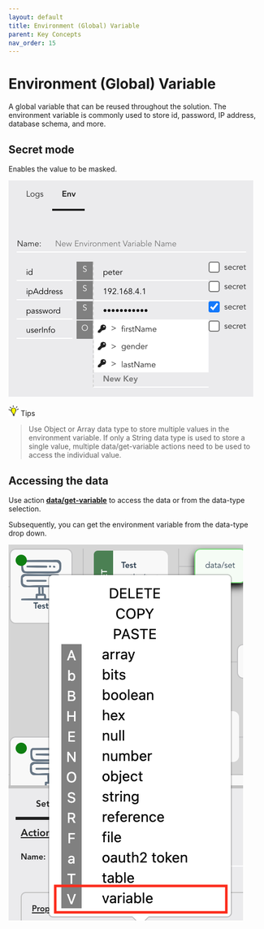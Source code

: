 ```yaml
---
layout: default
title: Environment (Global) Variable
parent: Key Concepts
nav_order: 15
---
```

# Environment (Global) Variable
A global variable that can be reused throughout the solution.  The environment variable is commonly used to store id, password, IP address, database schema, and more.

## Secret mode
Enables the value to be masked.

![API AutoFlow Environment Variable](/assets/images/env-variable.png)

<img src="/assets/images/tip-icon.png" alt="!" width="20"/>  Tips
> Use Object or Array data type to store multiple values in the environment variable. If only a String data type is used to store a single value, multiple data/get-variable actions need to be used to access the individual value.

## Accessing the data
Use action **[data/get-variable](https://docs.apiautoflow.com/docs/actions/data/get-variable/)** to access the data or from the data-type selection.

Subsequently, you can get the environment variable from the data-type drop down.

![API AutoFlow Environment Variable Access](/assets/images/env-variable-access.png)
